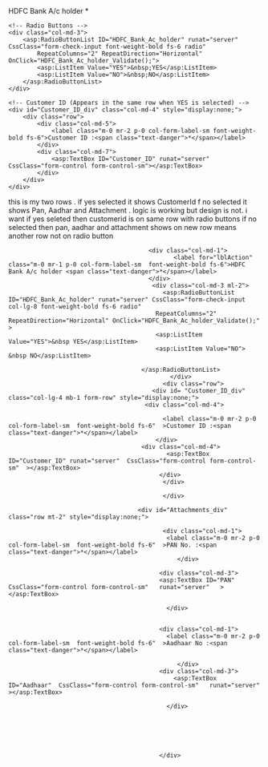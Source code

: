 <div class="row col-md-12 mt-2">
    <!-- HDFC Bank A/c holder Label -->
    <div class="col-md-2">
        <label for="lblAction" class="m-0 mr-1 p-0 col-form-label-sm font-weight-bold fs-6">
            HDFC Bank A/c holder <span class="text-danger">*</span>
        </label>
    </div>

    <!-- Radio Buttons -->
    <div class="col-md-3">
        <asp:RadioButtonList ID="HDFC_Bank_Ac_holder" runat="server" CssClass="form-check-input font-weight-bold fs-6 radio"
            RepeatColumns="2" RepeatDirection="Horizontal" OnClick="HDFC_Bank_Ac_holder_Validate();">
            <asp:ListItem Value="YES">&nbsp;YES</asp:ListItem>
            <asp:ListItem Value="NO">&nbsp;NO</asp:ListItem>
        </asp:RadioButtonList>
    </div>

    <!-- Customer ID (Appears in the same row when YES is selected) -->
    <div id="Customer_ID_div" class="col-md-4" style="display:none;">
        <div class="row">
            <div class="col-md-5">
                <label class="m-0 mr-2 p-0 col-form-label-sm font-weight-bold fs-6">Customer ID :<span class="text-danger">*</span></label>
            </div>
            <div class="col-md-7">
                <asp:TextBox ID="Customer_ID" runat="server" CssClass="form-control form-control-sm"></asp:TextBox>
            </div>
        </div>
    </div>
</div>

<!-- New row for PAN, Aadhaar, and Attachments (Appears when NO is selected) -->
<div class="row col-md-12 mt-2" id="Attachments_div" style="display:none;">
    <!-- PAN -->
    <div class="col-md-2">
        <label class="m-0 mr-2 p-0 col-form-label-sm font-weight-bold fs-6">PAN No. :<span class="text-danger">*</span></label>
    </div>
    <div class="col-md-3">
        <asp:TextBox ID="PAN" CssClass="form-control form-control-sm" runat="server"></asp:TextBox>
    </div>

    <!-- Aadhaar -->
    <div class="col-md-2">
        <label class="m-0 mr-2 p-0 col-form-label-sm font-weight-bold fs-6">Aadhaar No :<span class="text-danger">*</span></label>
    </div>
    <div class="col-md-3">
        <asp:TextBox ID="Aadhaar" CssClass="form-control form-control-sm" runat="server"></asp:TextBox>
    </div>
</div>






this is my two rows . if yes selected it shows CustomerId f no selected it shows Pan, Aadhar and Attachment . logic is working but design is not. i want if yes seleted then customerid is on same row with radio buttons if no selected then pan, aadhar and attachment shows on new row means another row not on radio button 
<div class="row col-md-12 mt-2">

                                           <div class="col-md-1">
                                                  <label for="lblAction" class="m-0 mr-1 p-0 col-form-label-sm  font-weight-bold fs-6">HDFC Bank A/c holder <span class="text-danger">*</span></label>
                                           </div>
                                            <div class="col-md-3 ml-2">
                                               <asp:RadioButtonList ID="HDFC_Bank_Ac_holder" runat="server" CssClass="form-check-input col-lg-8 font-weight-bold fs-6 radio"
                                             RepeatColumns="2"  RepeatDirection="Horizontal" OnClick="HDFC_Bank_Ac_holder_Validate();" >
                                             <asp:ListItem Value="YES">&nbsp YES</asp:ListItem>
                                             <asp:ListItem Value="NO"> &nbsp NO</asp:ListItem>

                                         </asp:RadioButtonList>      
                                                 </div>
                                               <div class="row">
                                            <div id= "Customer_ID_div" class="col-lg-4 mb-1 form-row" style="display:none;">
                                          <div class="col-md-4">
                                             
                                               <label class="m-0 mr-2 p-0 col-form-label-sm  font-weight-bold fs-6"  >Customer ID :<span class="text-danger">*</span></label>
                                             </div>
                                         <div class="col-md-4">
                                                <asp:TextBox  ID="Customer_ID" runat="server"  CssClass="form-control form-control-sm"  ></asp:TextBox>
                                              </div>
                                               </div>

                                               </div>



<div class="row col-md-12 mt-2">


                                        <div id="Attachments_div" class="row mt-2" style="display:none;">

                                               <div class="col-md-1">
                                                <label class="m-0 mr-2 p-0 col-form-label-sm  font-weight-bold fs-6"  >PAN No. :<span class="text-danger">*</span></label>
                                                   </div>

                                              <div class="col-md-3">
                                              <asp:TextBox ID="PAN"  CssClass="form-control form-control-sm"   runat="server"   ></asp:TextBox>

                                                </div>


                                              <div class="col-md-1">
                                                <label class="m-0 mr-2 p-0 col-form-label-sm  font-weight-bold fs-6"  >Aadhaar No :<span class="text-danger">*</span></label>

                                                   </div>
                                              <div class="col-md-3">
                                                  <asp:TextBox ID="Aadhaar"  CssClass="form-control form-control-sm"   runat="server"   ></asp:TextBox>

                                                </div>




                                               
                                          
                                              </div>
